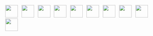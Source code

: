
<p>
    
<img width="40" height="40" src="https://icon.icepanel.io/Technology/svg/Python.svg"></img>&nbsp;&nbsp;
<img width="40" height="40" src="https://icon.icepanel.io/Technology/svg/Django.svg"></img>&nbsp;&nbsp;
<img width="40" height="40" src="https://icon.icepanel.io/Technology/svg/javascript"></img>&nbsp;&nbsp;
<img width="40" height="40" src="https://icon.icepanel.io/Technology/svg/mongodb"></img>&nbsp;&nbsp;
<img width="40" height="40" src="https://icon.icepanel.io/Technology/svg/express"></img>&nbsp;&nbsp;
<img width="40" height="40" src="https://icon.icepanel.io/Technology/svg/react"></img>&nbsp;&nbsp;
<img width="40" height="40" src="https://icon.icepanel.io/Technology/svg/nodejs"></img>&nbsp;&nbsp;
<img width="40" height="40" src="https://icon.icepanel.io/Technology/svg/mysql"></img>&nbsp;&nbsp;
<img width="40" height="40" src="https://icon.icepanel.io/Technology/svg/postgresql"></img>&nbsp;&nbsp;
<img width="40" height="40" src="https://icon.icepanel.io/Technology/svg/docker"></img>&nbsp;&nbsp;
</p>



